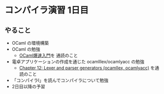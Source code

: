 # コンパイラ演習 1日目

## やること

- OCaml の環境構築
- OCaml の勉強
  - [OCaml爆速入門](https://www.fos.kuis.kyoto-u.ac.jp/~igarashi/class/pl/03-ocaml.html)を
    通読のこと
- 電卓アプリケーションの作成を通じた ocamlllex/ocamlyacc の勉強
  - [Chapter 12: Lexer and parser generators (ocamllex,
    ocamlyacc)](https://ocaml.jp/archive/ocaml-manual-3.06-ja/manual026.html) を通読のこと
- 「コンパイラI」を読んでコンパイラについて勉強
- 2日目以降の予習
